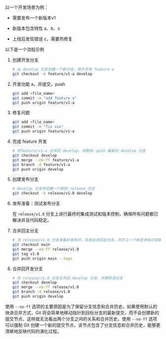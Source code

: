 以一个开发场景为例：

- 需要发布一个新版本v1

- 新版本包含特性 a、b、c

- 上线后发现错误 c，需要热修复

以下是一个流程示例

1. 创建开发分支

   ```bash
   # 从 develop 分支创建一个新分支，用于开发 feature a
   git checkout -b feature/v1-a develop
   ```

2. 开发功能 a，并提交，push

   ```bash
   git add <file_name>
   git commit -m "add feature a"
   git push origin feature/v1-a
   ```

3. 修复问题

   ```bash
   git add <file_name>
   git commit -m "fix xxx"
   git push origin feature/v1-a
   ```

4. 完成 feature 开发

   ```bash
   # 将feature/v1-a 合并回 develop，并删除。push 最新的 develop 分支
   git checkout develop
   git merge --no-ff feature/v1-a
   git branch -d feature/v1-a
   git push origin develop
   ```

5. 创建发布分支

   ```bash
   # develop 分支中创建一个新的 release 分支
   git checkout -b release/v1.0 develop
   ```

6. 发布准备：测试发布分支

   在 `release/v1.0` 分支上进行最终的集成测试和版本控制，确保所有问题都已解决并且代码稳定。

7. 合并回主分支

   ```bash
   # 当 release/v1.0 分支准备好发布时，将其合并回主分支，并打上一个标签来标识该版本的发布
   git checkout main
   git merge --no-ff release/v1.0
   git tag v1.0
   git push origin main --tags
   ```

8. 合并回开发分支

   ```bash
   # 将 release/v1.0 分支合并回 develop 分支，并删除该分支
   git checkout develop
   git merge --no-ff release/v1.0
   git branch -d release/v1.0
   git push origin develop
   ```



使用 `--no-ff` 选项的主要原因是为了保留分支信息和合并历史。如果使用默认的快进合并方式，Git 将会简单地移动指针到目标分支的最新提交，而不会创建新的提交节点，这样就无法看出两个分支之间的关系和合并历史。使用 `--no-ff` 选项可以强制 Git 创建一个新的提交节点，该节点包含了分支信息和合并历史，能够更清晰地反映代码的演化过程。